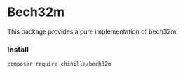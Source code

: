# Bech32m
This package provides a pure implementation of bech32m.


### Install
```bash
composer require chinilla/bech32m
```
